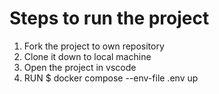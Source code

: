 # Steps to run the project

1. Fork the project to own repository
2. Clone it down to local machine 
3. Open the project in vscode
4. RUN $ docker compose --env-file .env up
